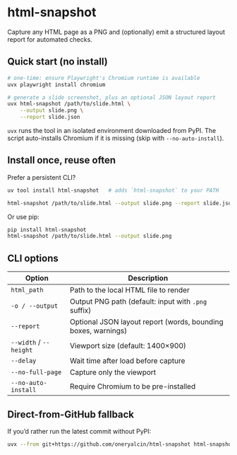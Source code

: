 # html-snapshot

Capture any HTML page as a PNG and (optionally) emit a structured layout report for automated checks.

## Quick start (no install)

```bash
# one-time: ensure Playwright's Chromium runtime is available
uvx playwright install chromium

# generate a slide screenshot, plus an optional JSON layout report
uvx html-snapshot /path/to/slide.html \
    --output slide.png \
    --report slide.json
```

`uvx` runs the tool in an isolated environment downloaded from PyPI. The script auto-installs Chromium if it is missing (skip with `--no-auto-install`).

## Install once, reuse often

Prefer a persistent CLI?

```bash
uv tool install html-snapshot   # adds `html-snapshot` to your PATH

html-snapshot /path/to/slide.html --output slide.png --report slide.json
```

Or use pip:

```bash
pip install html-snapshot
html-snapshot /path/to/slide.html --output slide.png
```

## CLI options

| Option | Description |
| ------ | ----------- |
| `html_path` | Path to the local HTML file to render |
| `-o / --output` | Output PNG path (default: input with `.png` suffix) |
| `--report` | Optional JSON layout report (words, bounding boxes, warnings) |
| `--width` / `--height` | Viewport size (default: 1400×900) |
| `--delay` | Wait time after load before capture |
| `--no-full-page` | Capture only the viewport |
| `--no-auto-install` | Require Chromium to be pre-installed |

## Direct-from-GitHub fallback

If you’d rather run the latest commit without PyPI:

```bash
uvx --from git+https://github.com/oneryalcin/html-snapshot html-snapshot sample.html --output slide.png
```
